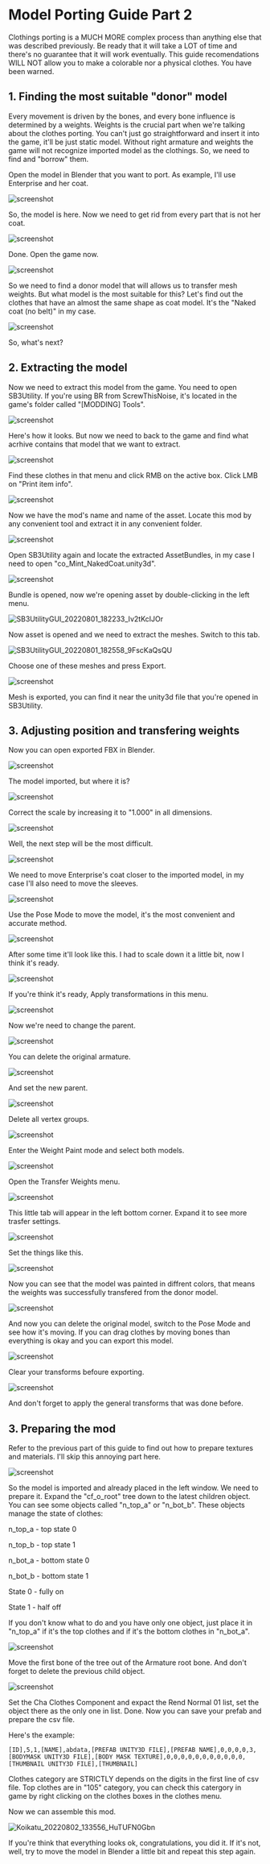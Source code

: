# Model Porting Guide Part 2

Clothings porting is a MUCH MORE complex process than anything else that was described previously.
Be ready that it will take a LOT of time and there's no guarantee that it will work eventually.
This guide recomendations WILL NOT allow you to make a colorable nor a physical clothes.
You have been warned.


## 1. Finding the most suitable "donor" model

Every movement is driven by the bones, and every bone influence is determined by a weights.
Weights is the crucial part when we're talking about the clothes porting. 
You can't just go straightforward and insert it into the game, it'll be just static model.
Without right armature and weights the game will not recognize imported model as the clothings.
So, we need to find and "borrow" them.

Open the model in Blender that you want to port. As example, I'll use Enterprise and her coat.

![screenshot](https://user-images.githubusercontent.com/52298587/182175591-01bdecaa-016b-4150-b110-cd93a38d39d0.png)

So, the model is here. Now we need to get rid from every part that is not her coat.

![screenshot](https://user-images.githubusercontent.com/52298587/182177338-302ca83b-261d-45c2-8f44-6ca6525cc42e.png)

Done. Open the game now.

![screenshot](https://user-images.githubusercontent.com/52298587/182177780-4397ab1c-96d9-40c8-bef1-d7204ef24203.png)

So we need to find a donor model that will allows us to transfer mesh weights.
But what model is the most suitable for this? Let's find out the clothes that have an almost the same shape as coat model.
It's the "Naked coat (no belt)" in my case. 

![screenshot](https://user-images.githubusercontent.com/52298587/182179822-9e5db838-e218-4005-84eb-496871ae471b.png)

So, what's next?

## 2. Extracting the model

Now we need to extract this model from the game. You need to open SB3Utility. 
If you're using BR from ScrewThisNoise, it's located in the game's folder called "[MODDING] Tools".

![screenshot](https://user-images.githubusercontent.com/52298587/182180750-bd2e5393-3de1-4b75-b83a-3803f7b82266.png)

Here's how it looks. But now we need to back to the game and find what acrhive contains that model that we want to extract.

![screenshot](https://user-images.githubusercontent.com/52298587/182181275-0063735a-8888-4de2-b84d-bb4cfc7c2ea5.png)

Find these clothes in that menu and click RMB on the active box. Click LMB on "Print item info".

![screenshot](https://user-images.githubusercontent.com/52298587/182181544-2ab4d6d9-665b-40e4-8aa3-1c25002c446c.png)

Now we have the mod's name and name of the asset. Locate this mod by any convenient tool and extract it in any convenient folder.

![screenshot](https://user-images.githubusercontent.com/52298587/182182337-f5f74f4d-9c28-4018-9d19-7c238d37d374.png)

Open SB3Utility again and locate the extracted AssetBundles, in my case I need to open "co_Mint_NakedCoat.unity3d".

![screenshot](https://user-images.githubusercontent.com/52298587/182183057-23e3cdca-6d49-4ec5-8c87-8a16fe370d5c.png)

Bundle is opened, now we're opening asset by double-clicking in the left menu.

![SB3UtilityGUI_20220801_182233_Iv2tKcIJOr](https://user-images.githubusercontent.com/52298587/182183572-14545fc7-5e19-41bc-9a14-ea17c2444e0b.png)

Now asset is opened and we need to extract the meshes. Switch to this tab.

![SB3UtilityGUI_20220801_182558_9FscKaQsQU](https://user-images.githubusercontent.com/52298587/182184259-21cdc16a-3dbc-4a14-9667-52fa8170ef18.png)

Choose one of these meshes and press Export.

![screenshot](https://user-images.githubusercontent.com/52298587/182184506-d83e512d-7bda-43b8-9823-7b563934df57.png)

Mesh is exported, you can find it near the unity3d file that you're opened in SB3Utility.

## 3. Adjusting position and transfering weights

Now you can open exported FBX in Blender.

![screenshot](https://user-images.githubusercontent.com/52298587/182185277-7e19997e-23da-4829-bdc6-55e27068387c.png)

The model imported, but where it is? 

![screenshot](https://user-images.githubusercontent.com/52298587/182185421-4042fba6-f293-4378-96c3-878c1d2b6c61.png)

Correct the scale by increasing it to "1.000" in all dimensions.

![screenshot](https://user-images.githubusercontent.com/52298587/182185703-78a58aae-18ff-4b9a-9af4-36791e408553.png)

Well, the next step will be the most difficult.

![screenshot](https://user-images.githubusercontent.com/52298587/182194634-2cf8d279-44f3-444b-84c6-7f1288bebacd.png)

We need to move Enterprise's coat closer to the imported model, in my case I'll also need to move the sleeves.

![screenshot](https://user-images.githubusercontent.com/52298587/182196646-b6b077bf-e884-4171-a863-d2291dedcd41.png)

Use the Pose Mode to move the model, it's the most convenient and accurate method.

![screenshot](https://user-images.githubusercontent.com/52298587/182197364-77ea2f70-3943-4f7a-9935-acafcf811f6e.png)

After some time it'll look like this. I had to scale down it a little bit, now I think it's ready.

![screenshot](https://user-images.githubusercontent.com/52298587/182197671-a839ab9f-88be-43e8-848c-43fc7fc07a62.png)

If you're think it's ready, Apply transformations in this menu.

![screenshot](https://user-images.githubusercontent.com/52298587/182197947-1946b3a8-3246-4d55-b3d7-b2e1b741d37c.png)

Now we're need to change the parent. 

![screenshot](https://user-images.githubusercontent.com/52298587/182198142-8a593eb3-c54e-4320-9a97-71213150e721.png)

You can delete the original armature.

![screenshot](https://user-images.githubusercontent.com/52298587/182198278-95a2eae4-046b-4d61-8411-a13c0186d20c.png)

And set the new parent. 

![screenshot](https://user-images.githubusercontent.com/52298587/182198570-d0ed4cbb-4f1c-4442-a49a-c29a1499a1e2.png)

Delete all vertex groups. 

![screenshot](https://user-images.githubusercontent.com/52298587/182198815-43192cab-4be6-4f54-b9a4-58842518404a.png)

Enter the Weight Paint mode and select both models. 

![screenshot](https://user-images.githubusercontent.com/52298587/182198910-78fbec7b-ba83-4a8c-9664-8bb724182080.png)

Open the Transfer Weights menu.

![screenshot](https://user-images.githubusercontent.com/52298587/182198985-cf4e2c9c-09c7-48b7-a804-da1068db5c3c.png)

This little tab will appear in the left bottom corner. Expand it to see more trasfer settings.

![screenshot](https://user-images.githubusercontent.com/52298587/182199215-c8a7199d-0569-4b0b-bdb0-542fb7088b0a.png)

Set the things like this.

![screenshot](https://user-images.githubusercontent.com/52298587/182199307-7cfca186-5db1-4b6d-84d6-456fa2e331b8.png)

Now you can see that the model was painted in diffrent colors, that means the weights was successfully transfered from the donor model.

![screenshot](https://user-images.githubusercontent.com/52298587/182199555-3e727b66-cefa-4814-8183-301211d67c61.png)

And now you can delete the original model, switch to the Pose Mode and see how it's moving. 
If you can drag clothes by moving bones than everything is okay and you can export this model.

![screenshot](https://user-images.githubusercontent.com/52298587/182346113-5182902d-c3d2-4863-8996-edaa6bd76b1e.png)

Clear your transforms befoure exporting.

![screenshot](https://user-images.githubusercontent.com/52298587/182346292-daeb54e9-dd1f-46da-92ec-b13c596fb433.png)

And don't forget to apply the general transforms that was done before.

## 3. Preparing the mod

Refer to the previous part of this guide to find out how to prepare textures and materials.
I'll skip this annoying part here.

![screenshot](https://user-images.githubusercontent.com/52298587/182347717-fde4a651-0f28-42a5-9271-79875d538b2c.png)

So the model is imported and already placed in the left window. We need to prepare it.
Expand the "cf_o_root" tree down to the latest children object.
You can see some objects called "n_top_a" or "n_bot_b".
These objects manage the state of clothes: 


n_top_a - top state 0

n_top_b - top state 1

n_bot_a - bottom state 0

n_bot_b - bottom state 1

State 0 - fully on

State 1 - half off


If you don't know what to do and you have only one object, just place it in "n_top_a" if it's the top clothes and if it's the bottom clothes in "n_bot_a".

![screenshot](https://user-images.githubusercontent.com/52298587/182349664-ba11b691-4827-4094-a7de-0034a1f83b37.png)

Move the first bone of the tree out of the Armature root bone.
And don't forget to delete the previous child object.

![screenshot](https://user-images.githubusercontent.com/52298587/182350035-5302df30-2207-47f9-b63e-ace8540ac251.png)

Set the Cha Clothes Component and expact the Rend Normal 01 list, set the object there as the only one in list.
Done. Now you can save your prefab and prepare the csv file.

Here's the example:

    [ID],5,1,[NAME],abdata,[PREFAB UNITY3D FILE],[PREFAB NAME],0,0,0,0,3,[BODYMASK UNITY3D FILE],[BODY MASK TEXTURE],0,0,0,0,0,0,0,0,0,0,0,[THUMBNAIL UNITY3D FILE],[THUMBNAIL]

Clothes category are STRICTLY depends on the digits in the first line of csv file. 
Top clothes are in "105" category, you can check this catergory in game by right clicking on the clothes boxes in the clothes menu.

Now we can assemble this mod.

![Koikatu_20220802_133556_HuTUFN0Gbn](https://user-images.githubusercontent.com/52298587/182354960-f2621568-85aa-4468-a5c1-f7fcdd50a1aa.png)

If you're think that everything looks ok, congratulations, you did it.
If it's not, well, try to move the model in Blender a little bit and repeat this step again.
